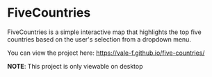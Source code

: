 # FiveCountries
FiveCountries is a simple interactive map that highlights the top five countries based on the user's selection from a dropdown menu.

You can view the project here: https://vale-f.github.io/five-countries/

**NOTE**: This project is only viewable on desktop
